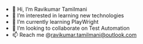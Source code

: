 - 👋 Hi, I’m Ravikumar Tamilmani
- 👀 I’m interested in learning new technologies
- 🌱 I’m currently learning PlayWright 
- 💞️ I’m looking to collaborate on Test Automation
- 📫 Reach me @ravikumar.tamilmani@outlook.com

<!---
ravitamil-code/ravitamil-code is a ✨ special ✨ repository because its `README.md` (this file) appears on your GitHub profile.
You can click the Preview link to take a look at your changes.
--->

